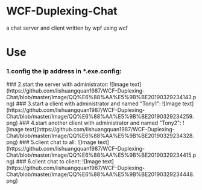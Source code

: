 # WCF-Duplexing-Chat
a chat server and client written by wpf using wcf
# Use
### 1.config the ip address in *.exe.config:
 <add key="ipAdress" value="http://localhost:9000"/>
### 2.start the server with administrator:
 ![Image text](https://github.com/lishuangquan1987/WCF-Duplexing-Chat/blob/master/Image/QQ%E6%88%AA%E5%9B%BE20190329234143.png)
###  3.start a client with administrator and named "Tony1":
 ![Image text](https://github.com/lishuangquan1987/WCF-Duplexing-Chat/blob/master/Image/QQ%E6%88%AA%E5%9B%BE20190329234259.png)
###  4.start another client with administrator and named "Tony2":
![Image text](https://github.com/lishuangquan1987/WCF-Duplexing-Chat/blob/master/Image/QQ%E6%88%AA%E5%9B%BE20190329234328.png)
###  5.client chat to all:
 ![Image text](https://github.com/lishuangquan1987/WCF-Duplexing-Chat/blob/master/Image/QQ%E6%88%AA%E5%9B%BE20190329234415.png)
###  6.client chat to client:
![Image text](https://github.com/lishuangquan1987/WCF-Duplexing-Chat/blob/master/Image/QQ%E6%88%AA%E5%9B%BE20190329234448.png)
